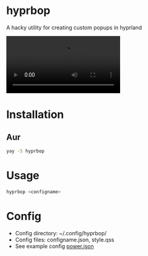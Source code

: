 # hyprbop
A hacky utility for creating custom popups in hyprland

<video src="https://github.com/user-attachments/assets/7b08b45a-dd1d-446b-96b5-2a028c98ac0e
" controls preload></video>

# Installation
## Aur
```bash
yay -S hyprbop
```

# Usage
```bash
hyprbop <configname>
```

# Config
- Config directory: ~/.config/hyprbop/
- Config files: configname.json, style.qss
- See example config [power.json](src/hyprbop/config/power.json)
